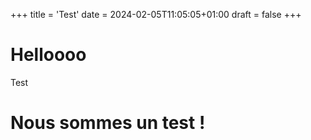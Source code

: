 +++
title = 'Test'
date = 2024-02-05T11:05:05+01:00
draft = false
+++

# Helloooo
Test
# Nous sommes un test ! 
